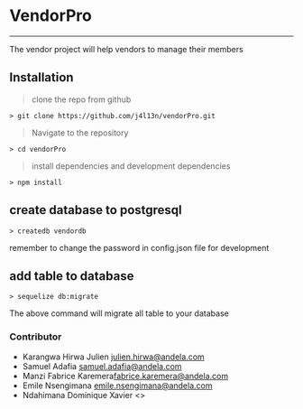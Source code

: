 # VendorPro
-----------
The vendor project will help vendors to manage their members

## Installation

> clone the repo from github
```
> git clone https://github.com/j4l13n/vendorPro.git
```

> Navigate to the repository
```
> cd vendorPro
```

> install dependencies and development dependencies
```
> npm install
```

## create database to postgresql
```
> createdb vendordb
```
remember to change the password in config.json file for development

## add table to database

```
> sequelize db:migrate
```
The above command will migrate all table to your database

### Contributor

- Karangwa Hirwa Julien <julien.hirwa@andela.com>
- Samuel Adafia <samuel.adafia@andela.com>
- Manzi Fabrice Karemera<fabrice.karemera@andela.com>
- Emile Nsengimana <emile.nsengimana@andela.com>
- Ndahimana Dominique Xavier <>


